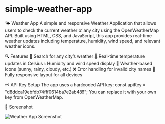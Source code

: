 # simple-weather-app
🌤️ Weather App
A simple and responsive Weather Application that allows users to check the current weather of any city using the OpenWeatherMap API. Built using HTML, CSS, and JavaScript, this app provides real-time weather updates including temperature, humidity, wind speed, and relevant weather icons.

🔍 Features
🔎 Search for any city’s weather
🌡️ Real-time temperature updates in Celsius
💧 Humidity and wind speed display
🎯 Weather-based icons (sunny, rainy, cloudy, etc.)
❌ Error handling for invalid city names
📱 Fully responsive layout for all devices

🗝️ API Key Setup
The app uses a hardcoded API key:
const apiKey = "d8ddca19ebfdb74fff0614ba7e2ab486";
You can replace it with your own key from OpenWeatherMap.

📸 Screenshot

![Weather App Screenshot](images/screenshot,png)









